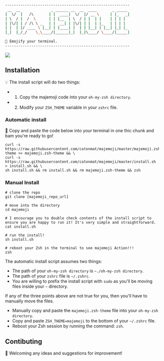 ```sh
---------------------------------------------------------
 __  __              _ ______ __  __  ____       _ _____ 
|  \/  |   /\       | |  ____|  \/  |/ __ \     | |_   _|
| \  / |  /  \      | | |__  | \  / | |  | |    | | | |  
| |\/| | / /\ \ _   | |  __| | |\/| | |  | |_   | | | |  
| |  | |/ ____ \ |__| | |____| |  | | |__| | |__| |_| |_ 
|_|  |_/_/    \_\____/|______|_|  |_|\____/ \____/|_____|
                                                                                                                            
🍎 Emojify your terminal.                                     
---------------------------------------------------------                                                                     
```

<img src="http://g.recordit.co/Wjoy1k2yvT.gif"/>

## Installation
💡 The install script will do two things: 
* 1. Copy the majemoji code into your `oh-my-zsh directory`.
* 2. Modify your `ZSH_THEME` variable in your `zshrc` file. 

### Automatic install
🌈 Copy and paste the code below into your terminal in one thic chunk and bam you're ready to go!
```
curl -s https://raw.githubusercontent.com/catonmat/majemoji/master/majemoji.zsh-theme >> majemoji.zsh-theme && \
curl -s https://raw.githubusercontent.com/catonmat/majemoji/master/install.sh > install.sh && \
sh install.sh && rm install.sh && rm majemoji.zsh-theme && zsh
```

### Manual Install
```shell
# clone the repo
git clone [majemoji_repo_url]

# move into the directory
cd majemoji

# I encourage you to double check contents of the install script to ensure you are happy to run it! It's very simple and straightforward.
cat install.sh

# run the install!
sh install.sh

# reboot your Zsh in the terminal to see majemoji Action!!!
zsh
```

The automatic install script assumes two things: 
* The path of your `oh-my-zsh directory` is `~./oh-my-zsh directory`.
* The path of your `zshrc` file is `~/.zshrc`.
* You are willing to prefix the install script with `sudo` as you'll be moving files inside your `~` directory.

If any of the three points above are not true for you, then you'll have to manually move the files.
* Manually copy and paste the `majemoji.zsh-theme` file into your `oh-my-zsh directory`.
* Copy and paste `ZSH_THEME=majemoji` to the bottom of your `~/.zshrc` file.
* Reboot your Zsh session by running the command: `zsh`.

## Contibuting
🧠 Welcoming any ideas and suggestions for improvement! 
